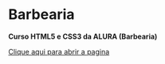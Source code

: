# Barbearia
<strong>Curso HTML5 e CSS3 da ALURA (Barbearia)</strong> 

<a href="https://oleandropereira.github.io/Barbearia/" target="_blank">Clique aqui para abrir a pagina</a> 

